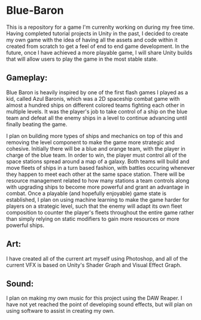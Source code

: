 # Blue-Baron
This is a repository for a game I'm currenlty working on during my free time. Having completed tutorial projects in Unity in the past, I decided to create my own game with the idea of having all the assets and code within it created from scratch to get a feel of end to end game development. In the future, once I have achieved a more playable game, I will share Unity builds that will allow users to play the game in the most stable state.

## Gameplay:
Blue Baron is heavily inspired by one of the first flash games I played as a kid, called Azul Baronis, which was a 2D spaceship combat game with almost a hundred ships on different colored teams fighting each other in multiple levels. It was the player's job to take control of a ship on the blue team and defeat all the enemy ships in a level to continue advancing until finally beating the game.

I plan on building more types of ships and mechanics on top of this and removing the level component to make the game more strategic and cohesive. Initially there will be a blue and orange team, with the player in charge of the blue team. In order to win, the player must control all of the space stations spread around a map of a galaxy. Both teams will build and move fleets of ships in a turn based fashion, with battles occuring whenever they happen to meet each other at the same space station. There will be resource management related to how many stations a team controls along with upgrading ships to become more powerful and grant an advantage in combat. Once a playable (and hopefully enjoyable) game state is established, I plan on using machine learning to make the game harder for players on a strategic level, such that the enemy will adapt its own fleet composition to counter the player's fleets throughout the entire game rather than simply relying on static modifiers to gain more resources or more powerful ships.

## Art:
I have created all of the current art myself using Photoshop, and all of the current VFX is based on Unity's Shader Graph and Visual Effect Graph.

## Sound:
I plan on making my own music for this project using the DAW Reaper. I have not yet reached the point of developing sound effects, but will plan on using software to assist in creating my own.
